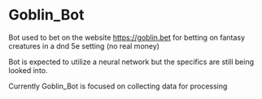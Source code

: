 # Goblin_Bot

Bot used to bet on the website https://goblin.bet for betting on fantasy creatures in a dnd 5e setting (no real money)

Bot is expected to utilize a neural network but the specifics are still being looked into.

Currently Goblin_Bot is focused on collecting data for processing
